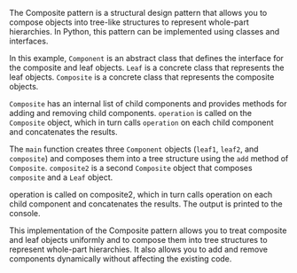The Composite pattern is a structural design pattern that allows you to compose objects into tree-like structures to represent whole-part hierarchies. In Python, this pattern can be implemented using classes and interfaces.

In this example, `Component` is an abstract class that defines the interface for the composite and leaf objects. `Leaf` is a concrete class that represents the leaf objects. `Composite` is a concrete class that represents the composite objects.

`Composite` has an internal list of child components and provides methods for adding and removing child components. `operation` is called on the `Composite` object, which in turn calls `operation` on each child component and concatenates the results.

The `main` function creates three `Component` objects (`leaf1`, `leaf2`, and `composite`) and composes them into a tree structure using the `add` method of `Composite`. `composite2` is a second `Composite` object that composes `composite` and a `Leaf` object.

operation is called on composite2, which in turn calls operation on each child component and concatenates the results. The output is printed to the console.

This implementation of the Composite pattern allows you to treat composite and leaf objects uniformly and to compose them into tree structures to represent whole-part hierarchies. It also allows you to add and remove components dynamically without affecting the existing code.
